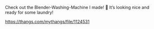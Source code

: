 Check out the Blender-Washing-Machine I made! 🧺 It’s looking nice and ready for some laundry!

https://thangs.com/mythangs/file/1124531
